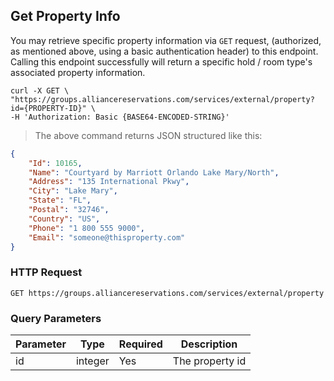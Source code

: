 ## Get Property Info

You may retrieve specific property information via `GET` request, (authorized, as mentioned above, using a basic authentication header) to this endpoint. Calling this endpoint successfully will return a specific hold / room type's associated property information.

```shell
curl -X GET \
"https://groups.alliancereservations.com/services/external/property?id={PROPERTY-ID}" \
-H 'Authorization: Basic {BASE64-ENCODED-STRING}'
```

> The above command returns JSON structured like this:

```json
{
    "Id": 10165,
    "Name": "Courtyard by Marriott Orlando Lake Mary/North",
    "Address": "135 International Pkwy",
    "City": "Lake Mary",
    "State": "FL",
    "Postal": "32746",
    "Country": "US",
    "Phone": "1 800 555 9000",
    "Email": "someone@thisproperty.com"
}
```

### HTTP Request

`GET https://groups.alliancereservations.com/services/external/property`

### Query Parameters

Parameter | Type | Required | Description
--------- | ------- | ------- | -----------
id | integer | Yes | The property id
